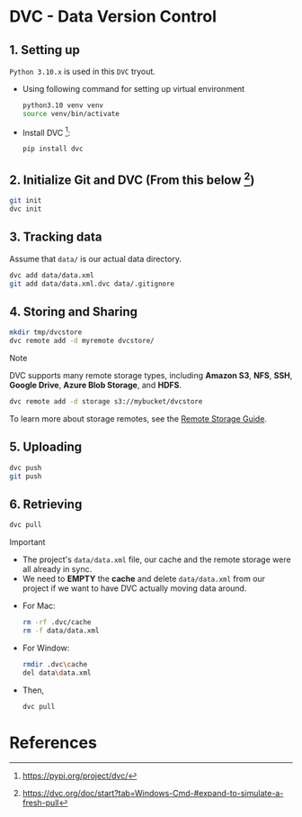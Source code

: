 # DVC - Data Version Control

## 1. Setting up
`Python 3.10.x` is used in this `DVC` tryout.

* Using following command for setting up virtual environment
    ```bash
    python3.10 venv venv
    source venv/bin/activate
    ```

* Install DVC [^2]:
    ```bash
    pip install dvc
    ```

## 2. Initialize Git and DVC (From this below [^1])
```bash
git init
dvc init
```

## 3. Tracking data
Assume that `data/` is our actual data directory.

```bash
dvc add data/data.xml
git add data/data.xml.dvc data/.gitignore
```

## 4. Storing and Sharing
```bash
mkdir tmp/dvcstore
dvc remote add -d myremote dvcstore/
```

> [!NOTE]  
> DVC supports many remote storage types, including **Amazon S3**, **NFS**, **SSH**, **Google Drive**, **Azure Blob Storage**, and **HDFS**.
> ```bash
> dvc remote add -d storage s3://mybucket/dvcstore
> ```
> To learn more about storage remotes, see the [Remote Storage Guide](https://dvc.org/doc/user-guide/data-management/remote-storage).


## 5. Uploading
```bash
dvc push
git push
```

## 6. Retrieving
```bash
dvc pull
```
> [!IMPORTANT]
> * The project's `data/data.xml` file, our cache and the remote storage were all already in sync.
> * We need to **EMPTY** the **cache** and delete `data/data.xml` from our project if we want to have DVC actually moving data around.

* For Mac:
    ```bash
    rm -rf .dvc/cache
    rm -f data/data.xml
    ```
* For Window:
    ```bash
    rmdir .dvc\cache
    del data\data.xml
    ```

* Then, 
    ```bash
    dvc pull
    ```

# References
[^1]: https://dvc.org/doc/start?tab=Windows-Cmd-#expand-to-simulate-a-fresh-pull
[^2]: https://pypi.org/project/dvc/